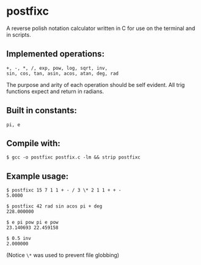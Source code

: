 # postfixc
A reverse polish notation calculator written in C for use on the terminal and in scripts.

## Implemented operations:
    +, -, *, /, exp, pow, log, sqrt, inv,
    sin, cos, tan, asin, acos, atan, deg, rad
    
The purpose and arity of each operation should be self evident. All trig functions expect and return in radians.

## Built in constants:
    pi, e

## Compile with:
    $ gcc -o postfixc postfix.c -lm && strip postfixc

## Example usage:
    $ postfixc 15 7 1 1 + - / 3 \* 2 1 1 + + -
    5.0000
    
    $ postfixc 42 rad sin acos pi + deg
    228.000000
    
    $ e pi pow pi e pow
    23.140693 22.459158
    
    $ 0.5 inv
    2.000000
    
(Notice `\*` was used to prevent file globbing)